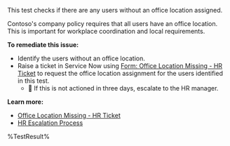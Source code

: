 This test checks if there are any users without an office location assigned.

Contoso's company policy requires that all users have an office location. This is important for workplace coordination and local requirements.

**To remediate this issue:**

- Identify the users without an office location.
- Raise a ticket in Service Now using [Form: Office Location Missing - HR Ticket](https://contoso.service-now.com/officelocationmissing) to request the office location assignment for the users identified in this test.
  - 🔺 If this is not actioned in three days, escalate to the HR manager.

**Learn more:**

- [Office Location Missing - HR Ticket](https://contoso.service-now.com/officelocationmissing)
- [HR Escalation Process](https://contoso.service-now.com/hrescalation)

<!--- Results --->
%TestResult%